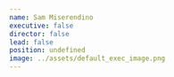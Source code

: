 ```yaml
---
name: Sam Miserendino
executive: false
director: false
lead: false
position: undefined
image: ../assets/default_exec_image.png
---
```

